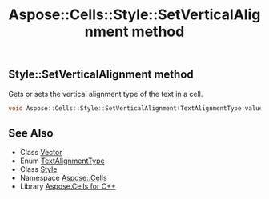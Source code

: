 ﻿---
title: Aspose::Cells::Style::SetVerticalAlignment method
linktitle: SetVerticalAlignment
second_title: Aspose.Cells for C++ API Reference
description: 'Aspose::Cells::Style::SetVerticalAlignment method. Gets or sets the vertical alignment type of the text in a cell in C++.'
type: docs
weight: 5000
url: /cpp/aspose.cells/style/setverticalalignment/
---
## Style::SetVerticalAlignment method


Gets or sets the vertical alignment type of the text in a cell.

```cpp
void Aspose::Cells::Style::SetVerticalAlignment(TextAlignmentType value)
```

## See Also

* Class [Vector](../../vector/)
* Enum [TextAlignmentType](../../textalignmenttype/)
* Class [Style](../)
* Namespace [Aspose::Cells](../../)
* Library [Aspose.Cells for C++](../../../)
